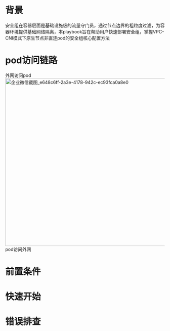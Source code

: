 # 背景
安全组在容器层面是基础设施级的流量守门员，通过节点边界的粗粒度过滤，为容器环境提供基础网络隔离，本playbook旨在帮助用户快速部署安全组，掌握VPC-CNI模式下原生节点非直连pod的安全组核心配置方法
# pod访问链路
外网访问pod
[<img width="4493" height="530" alt="企业微信截图_e648c6ff-2a3e-4178-942c-ec93fca0a8e0" src="https://github.com/user-attachments/assets/7851667e-1bf3-4081-8231-c474d8a965ff" />](https://github.com/aliantli/sg_playbook/blob/0e0637fcacc2bc3e788012c0b4be200231fe58de/VPC-CNI%E5%AE%89%E5%85%A8%E7%BB%84%E6%9C%80%E4%BD%B3%E5%AE%9E%E8%B7%B5/image/1.png)
pod访问外网
# 前置条件

# 快速开始

# 错误排查
